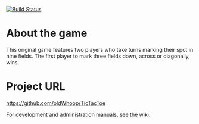 [![Build Status](https://travis-ci.org/oldWhoop/TicTacToe.png?branch=master)](https://travis-ci.org/oldWhoop/TicTacToe)

# About the game
This original game features two players who take turns marking their spot in nine fields. The first player to mark three fields down, across or diagonally, wins.

# Project URL
https://github.com/oldWhoop/TicTacToe

For development and administration manuals, [see the wiki](https://github.com/oldWhoop/TicTacToe/wiki).
